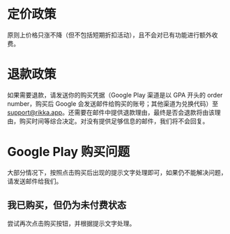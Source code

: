 # 定价政策

原则上价格只涨不降（但不包括短期折扣活动），且不会对已有功能进行额外收费。

# 退款政策

如果需要退款，请发送你的购买凭据（Google Play 渠道是以 GPA 开头的 order number，购买后 Google 会发送邮件给购买的账号；其他渠道为兑换代码）至 [support@rikka.app](mailto:support@rikka.app)。还需要在邮件中提供退款理由，最终是否会退款将由该理由，购买时间等综合决定。对没有提供足够信息的邮件，我们将不会回复。

# Google Play 购买问题

大部分情况下，按照点击购买后出现的提示文字处理即可，如果仍不能解决问题，请发送邮件给我们。

## 我已购买，但仍为未付费状态

尝试再次点击购买按钮，并根据提示文字处理。